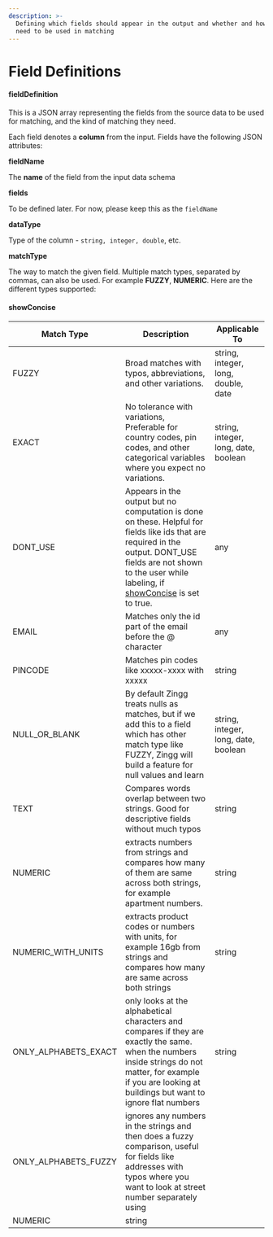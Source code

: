 ```yaml
---
description: >-
  Defining which fields should appear in the output and whether and how they
  need to be used in matching
---
```


# Field Definitions

#### fieldDefinition

This is a JSON array representing the fields from the source data to be used for matching, and the kind of matching they need.

Each field denotes a **column** from the input. Fields have the following JSON attributes:

**fieldName**

The **name** of the field from the input data schema

**fields**

To be defined later. For now, please keep this as the `fieldName`

**dataType**

Type of the column - `string, integer, double`, etc.

**matchType**

The way to match the given field. Multiple match types, separated by commas, can also be used. For example **FUZZY**, **NUMERIC**. Here are the different types supported:

#### showConcise

| Match Type             | Description                                                                                                                                                                                                                                           | Applicable To                 |
| ---------------------- | ----------------------------------------------------------------------------------------------------------------------------------------------------------------------------------------------------------------------------------------------------- | ----------------------------- |
| FUZZY                  | Broad matches with typos, abbreviations, and other variations.                                                                                                                                                                                        | string, integer, long, double, date   |
| EXACT                  | No tolerance with variations, Preferable for country codes, pin codes, and other categorical variables where you expect no variations.                                                                                                                | string, integer, long, date, boolean                        |
| DONT\_USE              | Appears in the output but no computation is done on these. Helpful for fields like ids that are required in the output. DONT\_USE fields are not shown to the user while labeling, if [showConcise](field-definitions.md#showconcise) is set to true. | any                           |
| EMAIL                  | Matches only the id part of the email before the @ character                                                                                                                                                                                          | any                           |
| PINCODE                | Matches pin codes like xxxxx-xxxx with xxxxx                                                                                                                                                                                                          | string                        |
| NULL\_OR\_BLANK      | By default Zingg treats nulls as matches, but if we add this to a field which has other match type like FUZZY, Zingg will build a feature for null values and learn                                                                                                                                                                                                           | string, integer, long, date, boolean                        |
| TEXT                   | Compares words overlap between two strings. Good for descriptive fields without much typos                                                                                                                               | string                        |
| NUMERIC                | extracts numbers from strings and compares how many of them are same across both strings, for example apartment numbers.                                                                                                                                                              | string                        | 
| NUMERIC\_WITH\_UNITS   | extracts product codes or numbers with units, for example 16gb from strings and compares how many are same across both strings                                                                                                                        | string                        | 
| ONLY\_ALPHABETS\_EXACT | only looks at the alphabetical characters and compares if they are exactly the same. when the numbers inside strings do not matter, for example if you are looking at buildings but want to ignore flat numbers                                                                                                                                                                  | string                        | 
| ONLY\_ALPHABETS\_FUZZY | ignores any numbers in the strings and then does a fuzzy comparison, useful for fields like addresses with typos where you want to look at street number separately using 
NUMERIC                                                                                                                                                                                 | string                        | 

####
